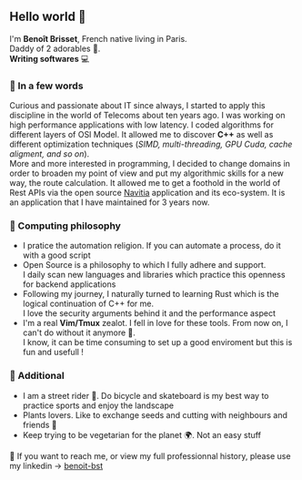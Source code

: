 ## Hello world :pray:

I'm **Benoît Brisset**, French native living in Paris.<br>Daddy of 2 adorables :dancers:.<br>**Writing softwares** :computer:<br>

### :small_blue_diamond: In a few words
Curious and passionate about IT since always, I started to apply this discipline in the world of Telecoms about ten years ago. I was working on high performance applications with low latency.
I coded algorithms for different layers of OSI Model. It allowed me to discover **C++** as well as different optimization techniques (_SIMD, multi-threading, GPU Cuda, cache aligment, and so on_).<br>
More and more interested in programming, I decided to change domains in order to broaden my point of view and put my algorithmic skills for a new way, the route calculation. It allowed me to get a foothold in the world of Rest APIs via the open source [Navitia](https://github.com/CanalTP/navitia) application and its eco-system. It is an application that I have maintained for 3 years now.<br>

### :small_blue_diamond: Computing philosophy

- I pratice the automation religion. If you can automate a process, do it with a good script
- Open Source is a philosophy to which I fully adhere and support.<br> I daily scan new languages and libraries which practice this openness for backend applications
- Following my journey, I naturally turned to learning Rust which is the logical continuation of C++ for me.<br> I love the security arguments behind it and the performance aspect
- I'm a real **Vim/Tmux** zealot. I fell in love for these tools. From now on, I can't do without it anymore :speak_no_evil:.<br> I know, it can be time consuming to set up a good enviroment but this is fun and usefull !

### :small_blue_diamond: Additional 

- I am a street rider :rocket:. Do bicycle and skateboard is my best way to practice sports and enjoy the landscape
- Plants lovers. Like to exchange seeds and cutting with neighbours and friends :seedling:
- Keep trying to be vegetarian for the planet :earth_africa:. Not an easy stuff

:link: If you want to reach me, or view my full professionnal history, please use my linkedin -> [benoit-bst](https://www.linkedin.com/in/beno%C3%AEt-brisset-951a9013a/)

